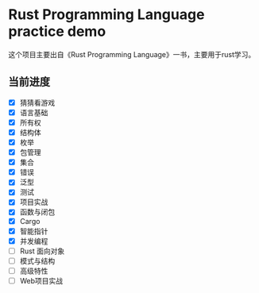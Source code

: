 # Rust Programming Language practice demo

这个项目主要出自《Rust Programming Language》一书，主要用于rust学习。

## 当前进度

- [x] 猜猜看游戏
- [x] 语言基础
- [x] 所有权
- [x] 结构体
- [x] 枚举
- [x] 包管理
- [x] 集合
- [x] 错误
- [x] 泛型
- [x] 测试
- [x] 项目实战
- [x] 函数与闭包
- [x] Cargo
- [x] 智能指针
- [x] 并发编程
- [ ] Rust 面向对象
- [ ] 模式与结构
- [ ] 高级特性
- [ ] Web项目实战
